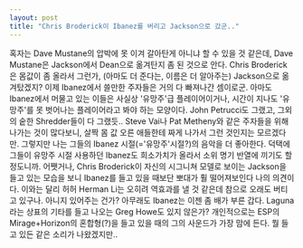 ```yaml
---
layout: post
title: "Chris Broderick이 Ibanez를 버리고 Jackson으로 갔군.."
---
```


혹자는 Dave Mustane의 압박에 못 이겨 갈아탄게 아니냐 할 수 있을 것 같은데,
Dave Mustane은 Jackson에서 Dean으로 옮겨탄지 좀 된 것으로 안다.
Chris Broderick은 몸값이 좀 올라서 그런가, (아마도 더 준다는, 이름은 더 알아주는) Jackson으로 옮겨탔겠지?
이제 Ibanez에서 쓸만한 주자들은 거의 다 빠져나간 셈이로군. 
아마도 Ibanez에서 머물고 있는 이들은 사실상 '유망주'급 플레이어이거나, 시간이 지나도 '유망주'를 못 벗어나는 플레이어라고 봐야 하는 모양이다. John Petrucci도 그랬고, 그외의 숱한 Shredder들이 다 그랬듯..
Steve Vai나 Pat Metheny와 같은 주자들을 위해 나가는 것이 많다보니, 살짝 몸 값 오른 애들한테 짜게 나가서 그런 것인지는 모르겠다만.
그렇지만 나는 그들의 Ibanez 시절(='유망주'시절?)의 음악을 더 좋아한다. 덕택에 그들이 유망주 시절 사용하던 Ibanez도 희소가치가 올라서 소위 명기 반열에 끼기도 할 정도니까.
어쨋거나, Chris Broderick이 자신의 시그니쳐 모델로 보이는 Jackson을 들고 있는 모습을 보니 Ibanez를 들고 있을 때보단 뽀대가 훨 떨어져보인다 나의 의견이다.
이와는 달리 허허 Herman Li는 오히려 역효과를 낼 것 같은데 참으로 오래도 버티고 있구나. 아니지 있어주는 건가?
아무래도 Ibanez는 이젠 좀 배가 부른 갑다. Laguna라는 상표의 기타를 들고 나오는 Greg Howe도 있지 않은가?
개인적으로는 ESP의 Mirage+Horizon의 혼합형(?)을 들고 있을 때의 그의 사운드가 가장 맘에 든다. 뭘 들고 있든 같은 소리가 나왔겠지만..



